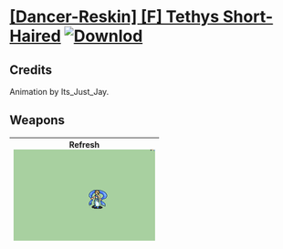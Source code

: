 # [\[Dancer-Reskin\] \[F\] Tethys Short-Haired](./) [![Downlod](https://img.shields.io/badge/Download--red?style=social&logo=github)](https://minhaskamal.github.io/DownGit/#/home?url=https://github.com/Klokinator/FE-Repo/tree/main/Battle%20Animations%2FBards%2C%20Dancers%2C%20Suppliers%2C%20Misc%2F%5BDancer-Reskin%5D%20%5BF%5D%20Tethys%20Short-Haired)
## Credits

Animation by Its_Just_Jay.

## Weapons

| <b>Refresh</b><br/><img alt="Refresh animation" src="./8.%20Refresh/Refresh.gif"/> |
| :---: |
